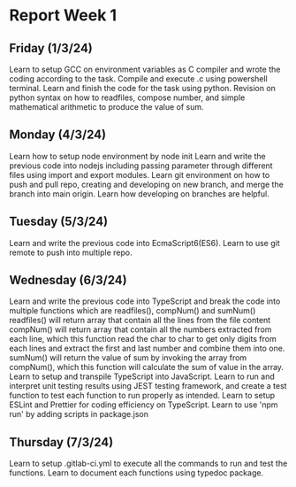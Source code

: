 # Report Week 1

## Friday (1/3/24)
Learn to setup GCC on environment variables as C compiler and wrote the coding according to the task. Compile and execute .c using powershell terminal. Learn and finish the code for the task using python.
Revision on python syntax on how to readfiles, compose number, and simple mathematical arithmetic to produce the value of sum.

## Monday (4/3/24)
Learn how to setup node environment by node init
Learn and write the previous code into nodejs including passing parameter through different files using import and export modules.
Learn git environment on how to push and pull repo, creating and developing on new branch, and merge the branch into main origin.
Learn how developing on branches are helpful.

## Tuesday (5/3/24)
Learn and write the previous code into EcmaScript6(ES6).
Learn to use git remote to push into multiple repo.

## Wednesday (6/3/24)
Learn and write the previous code into TypeScript and break the code into multiple functions which are readfiles(), compNum() and sumNum()
readfiles() will return array that contain all the lines from the file content
compNum() will return array that contain all the numbers extracted from each line, which this function read the char to char to get only digits from each lines and extract the first and last number and combine them into one.
sumNum() will return the value of sum by invoking the array from compNum(), which this function will calculate the sum of value in the array.
Learn to setup and transpile TypeScript into JavaScript.
Learn to run and interpret unit testing results using JEST testing framework, and create a test function to test each function to run properly as intended.
Learn to setup ESLint and Prettier for coding efficiency on TypeScript.
Learn to use 'npm run' by adding scripts in package.json

## Thursday (7/3/24)
Learn to setup .gitlab-ci.yml to execute all the commands to run and test the functions.
Learn to document each functions using typedoc package.